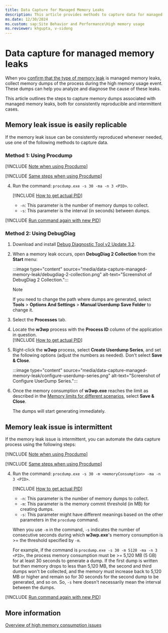 ```yaml
---
title: Data Capture for Managed Memory Leaks
description: This article provides methods to capture data for managed memory leaks.
ms.date: 12/30/2024
ms.custom: sap:Site Behavior and Performance\High memory usage
ms.reviewer: khgupta, v-sidong
---
```


# Data capture for managed memory leaks

When you [confirm that the type of memory leak](high-memory-consumption-issues-overview.md#identify-whether-the-memory-leak-is-managed-or-native-leak) is managed memory leaks, collect memory dumps of the process during the high memory usage event. These dumps can help you analyze and diagnose the cause of these leaks.

This article outlines the steps to capture memory dumps associated with managed memory leaks, both for consistently reproducible and intermittent cases.

## Memory leak issue is easily replicable

If the memory leak issue can be consistently reproduced whenever needed, use one of the following methods to capture data.

### Method 1: Using Procdump

[!INCLUDE [Note when using Procdump](../../../../includes/note-using-procdump.md)]

[!INCLUDE [Same steps when using Procdump](../../../../includes/same-steps-using-procdump.md)]  

4. Run the command: `procdump.exe -s 30 -ma -n 3 <PID>`.

   [!INCLUDE [How to get actual PID](../../../../includes/how-get-pid.md)]

   - `-n`: This parameter is the number of memory dumps to collect.
   - `-s`: This parameter is the interval (in seconds) between dumps.

[!INCLUDE [Run command again with new PID](../../../../includes/run-command-new-pid-procdump.md)]

### Method 2: Using DebugDiag

1. Download and install [Debug Diagnostic Tool v2 Update 3.2](https://www.microsoft.com/download/details.aspx?id=103453).
1. When a memory leak occurs, open **DebugDiag 2 Collection** from the **Start** menu:  
   
   :::image type="content" source="media/data-capture-managed-memory-leak/debugdiag-2-collection.png" alt-text="Screenshot of DebugDiag 2 Collection.":::

   > [!NOTE]
   > If you need to change the path where dumps are generated, select **Tools** > **Options And Settings** > **Manual Userdump Save Folder** to change it.
1. Select the **Processes** tab.
1. Locate the **w3wp** process with the **Process ID** column of the application in question.  
   [!INCLUDE [How to get actual PID](../../../../includes/how-get-pid.md)]
1. Right-click the **w3wp** process, select **Create Userdump Series**, and set the following options (adjust the numbers as needed). Don't select **Save & Close**.  
   
   :::image type="content" source="media/data-capture-managed-memory-leak/configure-userdump-series.png" alt-text="Screenshot of Configure UserDump Series.":::
   
1. Once the memory consumption of **w3wp.exe** reaches the limit as described in the [Memory limits for different scenarios](high-memory-consumption-issues-overview.md#memory-limits-for-different-scenarios), select **Save & Close**.

   The dumps will start generating immediately.

## Memory leak issue is intermittent

If the memory leak issue is intermittent, you can automate the data capture process using the following steps:

[!INCLUDE [Note when using Procdump](../../../../includes/note-using-procdump.md)]

[!INCLUDE [Same steps when using Procdump](../../../../includes/same-steps-using-procdump.md)]  

4. Run the command: `procdump.exe -s 30 -m <memoryConsumption> -ma -n 3 <PID>`.

   [!INCLUDE [How to get actual PID](../../../../includes/how-get-pid.md)]

   - `-n`: This parameter is the number of memory dumps to collect.  
   - `-m`: This parameter is the memory commit threshold (in MB) for creating dumps.  
   - `-s`: This parameter might have different meanings based on the other parameters in the `procdump` command.  

   When you use `-m` in the command, `-s` indicates the number of consecutive seconds during which **w3wp.exe**'s memory consumption is >= the threshold specified by `-m`.  

   For example, if the command is `procdump.exe -s 30 -m 5120 -ma -n 3 <PID>`, the process memory consumption must be >= 5,120 MB (5 GB) for at least 30 seconds to generate a dump. If the first dump is written but then memory drops to less than 5,120 MB, the second and third dumps won't be collected, and the memory must increase back to 5,120 MB or higher and remain so for 30 seconds for the second dump to be generated, and so on. So, `-s` here doesn't necessarily mean the interval between the dumps.

[!INCLUDE [Run command again with new PID](../../../../includes/run-command-new-pid-procdump.md)]

## More information

[Overview of high memory consumption issues](high-memory-consumption-issues-overview.md)

